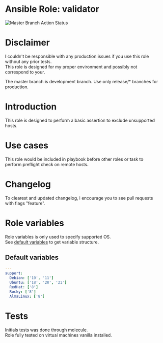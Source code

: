 # Ansible Role: validator

![Master Branch Action Status](https://github.com/vfricou/ansible_role_validator/actions/workflows/main.yml/badge.svg?branch=master)

# Disclaimer

I couldn't be responsible with any production issues if you use this role without any prior tests.  
This role is designed for my proper environment and possibly not correspond to your.

The master branch is development branch. Use only release/* branches for production.

# Introduction

This role is designed to perform a basic assertion to exclude unsupported hosts.

# Use cases

This role would be included in playbook before other roles or task to perform preflight check on remote hosts.

# Changelog

To clearest and updated changelog, I encourage you to see pull requests with flags "feature".

# Role variables

Role variables is only used to specify supported OS.  
See [default variables](#default-variables) to get variable structure.

## Default variables

```yaml
---
support:
  Debian: ['10', '11']
  Ubuntu: ['18', '20', '21']
  RedHat: ['8']
  Rocky: ['8']
  AlmaLinux: ['8']

```

# Tests

Initials tests was done through molecule.  
Role fully tested on virtual machines vanilla installed.
